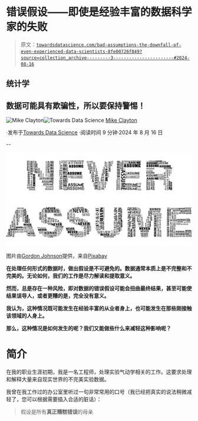 # 错误假设——即使是经验丰富的数据科学家的失败

> 原文：[`towardsdatascience.com/bad-assumptions-the-downfall-of-even-experienced-data-scientists-8fe00726f849?source=collection_archive---------3-----------------------#2024-08-16`](https://towardsdatascience.com/bad-assumptions-the-downfall-of-even-experienced-data-scientists-8fe00726f849?source=collection_archive---------3-----------------------#2024-08-16)

## 统计学

## 数据可能具有欺骗性，所以要保持警惕！

[](https://medium.com/@maclayton?source=post_page---byline--8fe00726f849--------------------------------)![Mike Clayton](https://medium.com/@maclayton?source=post_page---byline--8fe00726f849--------------------------------)[](https://towardsdatascience.com/?source=post_page---byline--8fe00726f849--------------------------------)![Towards Data Science](https://towardsdatascience.com/?source=post_page---byline--8fe00726f849--------------------------------) [Mike Clayton](https://medium.com/@maclayton?source=post_page---byline--8fe00726f849--------------------------------)

·发布于[Towards Data Science](https://towardsdatascience.com/?source=post_page---byline--8fe00726f849--------------------------------) ·阅读时间 9 分钟·2024 年 8 月 16 日

--

![](img/78504a1b294bacf8fb40aaf7c53eb9a7.png)

图片由[Gordon Johnson](https://pixabay.com/users/gdj-1086657/?utm_source=link-attribution&utm_medium=referral&utm_campaign=image&utm_content=4296272)提供，来自[Pixabay](https://pixabay.com//?utm_source=link-attribution&utm_medium=referral&utm_campaign=image&utm_content=4296272)

**在处理任何形式的数据时，做出假设是不可避免的。数据通常本质上是不完整和不完美的。无论如何，我们的工作是尽力解读和提取意义。**

**然而，总是存在一种风险，即对数据的错误假设可能会扭曲最终结果，甚至可能使结果误导人，或者更糟的是，完全没有意义。**

**我认为，这种情况既可能发生在经验丰富的从业者身上，也可能发生在那些刚接触该领域的人身上。**

**那么，这种情况是如何发生的呢？我们又能做些什么来减轻这种影响呢？**

# 简介

在我的职业生涯初期，我是一名工程师，处理实验气动学相关的工作。这要求处理和解释大量来自现实世界的不完美实验数据。

我曾在我工作过的办公室里听过一句非常常用的口号（我已经把真实的说法稍微减轻了，您可以根据需要插入合适的脏话）：

> 假设是所有****真正糟糕错误****的母亲
